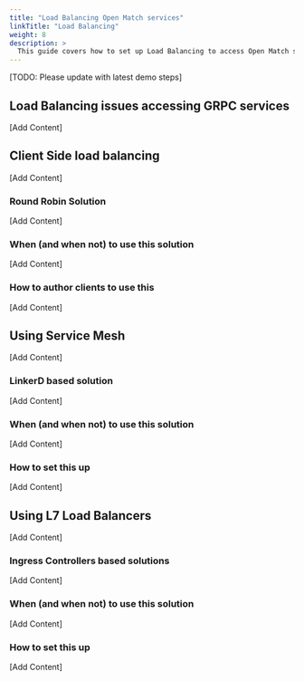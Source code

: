 ```yaml
---
title: "Load Balancing Open Match services"
linkTitle: "Load Balancing"
weight: 8
description: >
  This guide covers how to set up Load Balancing to access Open Match services.
---
```


[TODO: Please update with latest demo steps]

## Load Balancing issues accessing GRPC services

[Add Content]

## Client Side load balancing

[Add Content]

### Round Robin Solution

[Add Content]

### When (and when not) to use this solution

[Add Content]

### How to author clients to use this

[Add Content]

## Using Service Mesh

[Add Content]

### LinkerD based solution

[Add Content]

### When (and when not) to use this solution

[Add Content]

### How to set this up

[Add Content]

## Using L7 Load Balancers

[Add Content]

### Ingress Controllers based solutions

[Add Content]

### When (and when not) to use this solution

[Add Content]

### How to set this up

[Add Content]
